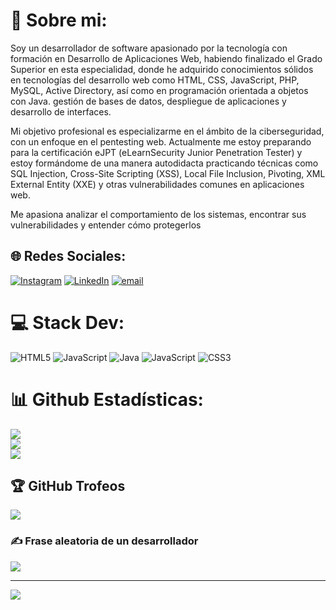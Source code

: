 # 💫 Sobre mi:
Soy un desarrollador de software apasionado por la tecnología con formación en Desarrollo de Aplicaciones Web, habiendo finalizado el Grado Superior en esta especialidad, donde he adquirido conocimientos sólidos en tecnologías del desarrollo web como HTML, CSS, JavaScript, PHP, MySQL, Active Directory, así como en programación orientada a objetos con Java. gestión de bases de datos, despliegue de aplicaciones y desarrollo de interfaces.

Mi objetivo profesional es especializarme en el ámbito de la ciberseguridad, con un enfoque en el pentesting web. Actualmente me estoy preparando para la certificación eJPT (eLearnSecurity Junior Penetration Tester) y estoy formándome de una manera autodidacta practicando técnicas como SQL Injection, Cross-Site Scripting (XSS), Local File Inclusion, Pivoting, XML External Entity (XXE) y otras vulnerabilidades comunes en aplicaciones web.

Me apasiona analizar el comportamiento de los sistemas, encontrar sus vulnerabilidades y entender cómo protegerlos


## 🌐 Redes Sociales:
[![Instagram](https://img.shields.io/badge/Instagram-%23E4405F.svg?logo=Instagram&logoColor=white)](https://instagram.com/david_agf_22) [![LinkedIn](https://img.shields.io/badge/LinkedIn-%230077B5.svg?logo=linkedin&logoColor=white)](https://linkedin.com/in/https://www.linkedin.com/in/david-aguilar-fern%C3%A1ndez-52836b248/) [![email](https://img.shields.io/badge/Email-D14836?logo=gmail&logoColor=white)](mailto:david34512@gmail.com) 

# 💻 Stack Dev:
![HTML5](https://img.shields.io/badge/html5-%23E34F26.svg?style=for-the-badge&logo=html5&logoColor=white) ![JavaScript](https://img.shields.io/badge/javascript-%23323330.svg?style=for-the-badge&logo=javascript&logoColor=%23F7DF1E) ![Java](https://img.shields.io/badge/java-%23ED8B00.svg?style=for-the-badge&logo=openjdk&logoColor=white) ![JavaScript](https://img.shields.io/badge/javascript-%23323330.svg?style=for-the-badge&logo=javascript&logoColor=%23F7DF1E) ![CSS3](https://img.shields.io/badge/css3-%231572B6.svg?style=for-the-badge&logo=css3&logoColor=white)
# 📊 Github Estadísticas:
![](https://github-readme-stats.vercel.app/api?username=TurriAF&theme=nord&hide_border=true&include_all_commits=false&count_private=false)<br/>
![](https://nirzak-streak-stats.vercel.app/?user=TurriAF&theme=nord&hide_border=true)<br/>
![](https://github-readme-stats.vercel.app/api/top-langs/?username=TurriAF&theme=nord&hide_border=true&include_all_commits=false&count_private=false&layout=compact)

## 🏆 GitHub Trofeos
![](https://github-profile-trophy.vercel.app/?username=TurriAF&theme=tokyonight&no-frame=false&no-bg=true&margin-w=4)

### ✍️ Frase aleatoria de un desarrollador
![](https://quotes-github-readme.vercel.app/api?type=horizontal&theme=tokyonight)

---
[![](https://visitcount.itsvg.in/api?id=TurriAF&icon=0&color=0)](https://visitcount.itsvg.in)

<!-- Proudly created with GPRM ( https://gprm.itsvg.in ) -->
